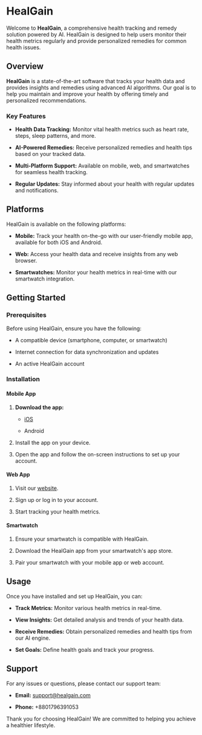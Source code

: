 HealGain
========

Welcome to **HealGain**, a comprehensive health tracking and remedy solution powered by AI. HealGain is designed to help users monitor their health metrics regularly and provide personalized remedies for common health issues.

Overview
--------

**HealGain** is a state-of-the-art software that tracks your health data and provides insights and remedies using advanced AI algorithms. Our goal is to help you maintain and improve your health by offering timely and personalized recommendations.

### Key Features

*   **Health Data Tracking:** Monitor vital health metrics such as heart rate, steps, sleep patterns, and more.
    
*   **AI-Powered Remedies:** Receive personalized remedies and health tips based on your tracked data.
    
*   **Multi-Platform Support:** Available on mobile, web, and smartwatches for seamless health tracking.
    
*   **Regular Updates:** Stay informed about your health with regular updates and notifications.
    

Platforms
---------

HealGain is available on the following platforms:

*   **Mobile:** Track your health on-the-go with our user-friendly mobile app, available for both iOS and Android.
    
*   **Web:** Access your health data and receive insights from any web browser.
    
*   **Smartwatches:** Monitor your health metrics in real-time with our smartwatch integration.
    

Getting Started
---------------

### Prerequisites

Before using HealGain, ensure you have the following:

*   A compatible device (smartphone, computer, or smartwatch)
    
*   Internet connection for data synchronization and updates
    
*   An active HealGain account
    

### Installation

#### Mobile App

1.  **Download the app:**
    
    *   [iOS](https://www.apple.com/app-store/)
        
    *   Android
        
2.  Install the app on your device.
    
3.  Open the app and follow the on-screen instructions to set up your account.
    

#### Web App

1.  Visit our [website](https://www.healgain.com).
    
2.  Sign up or log in to your account.
    
3.  Start tracking your health metrics.
    

#### Smartwatch

1.  Ensure your smartwatch is compatible with HealGain.
    
2.  Download the HealGain app from your smartwatch's app store.
    
3.  Pair your smartwatch with your mobile app or web account.
    

Usage
-----

Once you have installed and set up HealGain, you can:

*   **Track Metrics:** Monitor various health metrics in real-time.
    
*   **View Insights:** Get detailed analysis and trends of your health data.
    
*   **Receive Remedies:** Obtain personalized remedies and health tips from our AI engine.
    
*   **Set Goals:** Define health goals and track your progress.
    

Support
-------

For any issues or questions, please contact our support team:

*   **Email:** support@healgain.com
    
*   **Phone:** +8801796391053
    
<!-- *   **Live Chat:** Available on our [website](https://www.healgain.com) -->
    
    

Thank you for choosing HealGain! We are committed to helping you achieve a healthier lifestyle.